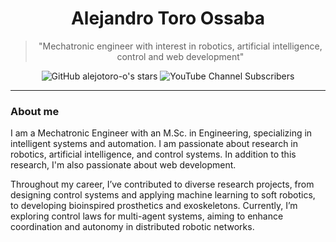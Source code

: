 <div align="center">

# Alejandro Toro Ossaba

> "Mechatronic engineer with interest in robotics, artificial intelligence, control and web development"

![GitHub alejotoro-o's stars](https://img.shields.io/github/stars/alejotoro-o)
![YouTube Channel Subscribers](https://img.shields.io/youtube/channel/subscribers/UCbnRu3bIi7dvjurI7K0zOiA)
  
</div>

---

### About me

I am a Mechatronic Engineer with an M.Sc. in Engineering, specializing in intelligent systems and automation. I am passionate about research in robotics, artificial intelligence, and control systems. In addition to this research, I'm also passionate about web development.

Throughout my career, I’ve contributed to diverse research projects, from designing control systems and applying machine learning to soft robotics, to developing bioinspired prosthetics and exoskeletons. Currently, I’m exploring control laws for multi-agent systems, aiming to enhance coordination and autonomy in distributed robotic networks.
